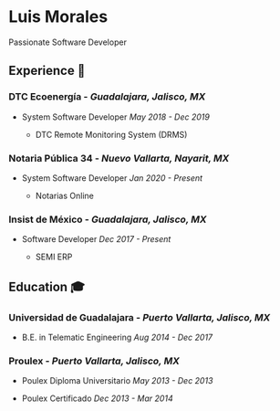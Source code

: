 #  Luis Morales

Passionate Software Developer

## Experience 💼

### __DTC Ecoenergía__ - _Guadalajara, Jalisco, MX_

- System Software Developer _May 2018 - Dec 2019_
  
  - DTC Remote Monitoring System (DRMS)

### __Notaria Pública 34__ - _Nuevo Vallarta, Nayarit, MX_

- System Software Developer _Jan 2020 - Present_
  
  - Notarias Online

### __Insist de México__ - _Guadalajara, Jalisco, MX_

- Software Developer _Dec 2017 - Present_

  - SEMI ERP

## Education 🎓

### __Universidad de Guadalajara__ - _Puerto Vallarta, Jalisco, MX_

- B.E. in Telematic Engineering _Aug 2014 - Dec 2017_

### __Proulex__ - _Puerto Vallarta, Jalisco, MX_

- Poulex Diploma Universitario  _May 2013 - Dec 2013_

- Poulex Certificado _Dec 2013 - Mar 2014_


<!--
Here are some ideas to get you started:

- 🔭 I’m currently working on ...
- 🌱 I’m currently learning ...
- 👯 I’m looking to collaborate on ...
- 🤔 I’m looking for help with ...
- 💬 Ask me about ...
- 📫 How to reach me: ...
- 😄 Pronouns: ...
- ⚡ Fun fact: ...
-->
